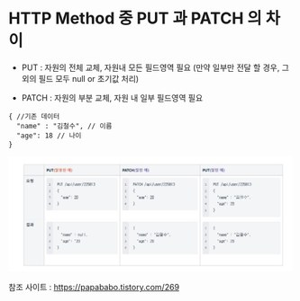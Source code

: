 # HTTP Method 중 PUT 과 PATCH 의 차이

- PUT : 자원의 전체 교체, 자원내 모든 필드영역 필요 (만약 일부만 전달 할 경우, 그 외의 필드 모두 null or 초기값 처리)

- PATCH : 자원의 부분 교체, 자원 내 일부 필드영역 필요


```
{ //기존 데이터
  "name" : "김철수", // 이름
  "age": 18 // 나이
}
```

![테이블](./REST_API_PUT_PATCH.jpg)


참조 사이트 : https://papababo.tistory.com/269